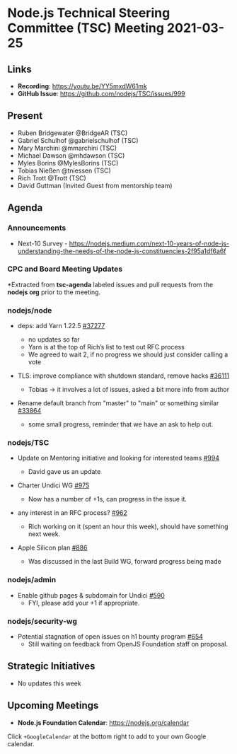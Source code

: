 # Node.js Technical Steering Committee (TSC) Meeting 2021-03-25

## Links

* **Recording**:  <https://youtu.be/YY5mxdW61mk>
* **GitHub Issue**: <https://github.com/nodejs/TSC/issues/999>

## Present

* Ruben Bridgewater @BridgeAR (TSC)
* Gabriel Schulhof @gabrielschulhof (TSC)
* Mary Marchini @mmarchini (TSC)
* Michael Dawson @mhdawson (TSC)
* Myles Borins @MylesBorins (TSC)
* Tobias Nießen @tniessen (TSC)
* Rich Trott @Trott (TSC)
* David Guttman (Invited Guest from mentorship team)

## Agenda

### Announcements

* Next-10 Survey - <https://nodejs.medium.com/next-10-years-of-node-js-understanding-the-needs-of-the-node-js-constituencies-2f95a1df6a6f>

### CPC and Board Meeting Updates

*Extracted from **tsc-agenda** labeled issues and pull requests from the **nodejs org** prior to the meeting.

### nodejs/node

* deps: add Yarn 1.22.5 [#37277](https://github.com/nodejs/node/pull/37277)
  * no updates so far
  * Yarn is at the top of Rich’s list to test out RFC process
  * We agreed to wait 2, if no progress we should just consider calling a vote

* TLS: improve compliance with shutdown standard, remove hacks [#36111](https://github.com/nodejs/node/pull/36111)
  * Tobias -> it involves a lot of issues, asked a bit more info from author

* Rename default branch from "master" to "main" or something similar [#33864](https://github.com/nodejs/node/issues/33864)
  * some small progress, reminder that we have an ask to help out.

### nodejs/TSC

* Update on Mentoring initiative and looking for interested teams [#994](https://github.com/nodejs/TSC/issues/994)
  * David gave us an update

* Charter Undici WG [#975](https://github.com/nodejs/TSC/pull/975)
  * Now has a number of +1s, can progress in the issue it.

* any interest in an RFC process? [#962](https://github.com/nodejs/TSC/issues/962)
  * Rich working on it (spent an hour this week), should have something next week.

* Apple Silicon plan [#886](https://github.com/nodejs/TSC/issues/886)
  * Was discussed in the last Build WG, forward progress being made

### nodejs/admin

* Enable github pages & subdomain for Undici [#590](https://github.com/nodejs/admin/issues/590)
  * FYI, please add your +1 if appropriate.

### nodejs/security-wg

* Potential stagnation of open issues on h1 bounty program [#654](https://github.com/nodejs/security-wg/issues/654)
  * Still waiting on feedback from OpenJS Foundation staff on proposal.

## Strategic Initiatives

* No updates this week

## Upcoming Meetings

* **Node.js Foundation Calendar**: <https://nodejs.org/calendar>

Click `+GoogleCalendar` at the bottom right to add to your own Google calendar.
